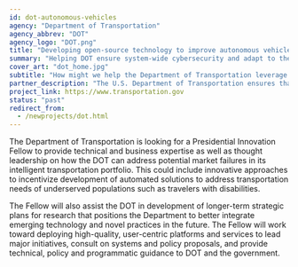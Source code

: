```yaml
---
id: dot-autonomous-vehicles
agency: "Department of Transportation"
agency_abbrev: "DOT"
agency_logo: "DOT.png"
title: "Developing open-source technology to improve autonomous vehicle safety, efficiency and mobility"
summary: "Helping DOT ensure system-wide cybersecurity and adapt to the challenges and opportunities that autonomous vehicles and aerial systems offer"
cover_art: "dot_home.jpg"
subtitle: "How might we help the Department of Transportation leverage emerging technology to make our cities and transportation systems safer?"
partner_description: "The U.S. Department of Transportation ensures that our nation has the safest, most efficient and modern transportation system in the world; that improves the quality of life for all American people and communities, from rural to urban, and increases the productivity and competitiveness of American workers and businesses."
project_link: https://www.transportation.gov
status: "past"
redirect_from:
  - /newprojects/dot.html
---
```


The Department of Transportation is looking for a Presidential Innovation Fellow to provide technical and business expertise as well as thought leadership on how the DOT can address potential market failures in its intelligent transportation portfolio. This could include innovative approaches to incentivize development of automated solutions to address transportation needs of underserved populations such as travelers with disabilities.

The Fellow will also assist the DOT in development of longer-term strategic plans for research that positions the Department to better integrate emerging technology and novel practices in the future. The Fellow will work toward deploying high-quality, user-centric platforms and services to lead major initiatives, consult on systems and policy proposals, and provide technical, policy and programmatic guidance to DOT and the government.
